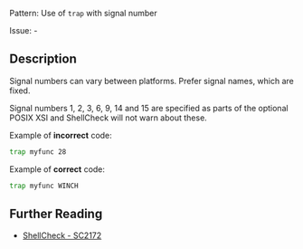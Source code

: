 Pattern: Use of `trap` with signal number

Issue: -

## Description

Signal numbers can vary between platforms. Prefer signal names, which are fixed.

Signal numbers 1, 2, 3, 6, 9, 14 and 15 are specified as parts of the optional POSIX XSI and ShellCheck will not warn about these. 

Example of **incorrect** code:

```sh
trap myfunc 28
```

Example of **correct** code:

```sh
trap myfunc WINCH
```

## Further Reading

* [ShellCheck - SC2172](https://github.com/koalaman/shellcheck/wiki/SC2172)
